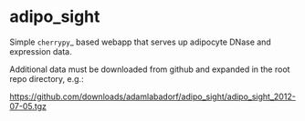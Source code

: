 adipo_sight
===========

Simple `cherrypy`_ based webapp that serves up adipocyte DNase and expression
data.

Additional data must be downloaded from github and expanded in the root repo
directory, e.g.:

https://github.com/downloads/adamlabadorf/adipo_sight/adipo_sight_2012-07-05.tgz
